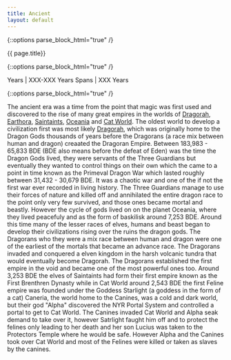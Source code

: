 ```yaml
---
title: Ancient
layout: default
---
```


{::options parse_block_html="true" /}

<div class="row">
<div class="col-md-3">
<div class="panel panel-default no-padding">
<div class="panel-heading">
{{ page.title}}
</div>
<div class="panel-body">
</div>
<div class="panel-body">
  
{::options parse_block_html="true" /}

Years | XXX-XXX Years
Spans | XXX Years

</div>
</div>
</div>
<div class="col-md-9">
  
{::options parse_block_html="true" /}

The ancient era was a time from the point that magic was first used and discovered to the rise of many great empires in the worlds of [Dragorah](plaents-dragorah.html), [Earthora](plaents-earthora.html), [Saintaints](plaents-saintaints.html), [Oceania](plaents-oceania.html) and [Cat World](plaents-cat-world.html). The oldest world to develop a civilization first was most likely [Dragorah](plaents-dragorah.html), which was originally home to the Dragon Gods thousands of years before the Dragorans (a race mix between human and dragon) creaated the Dragoran Empire. Between 183,983 - 65,833 BDE (BDE also means before the defeat of Eden) was the time the Dragon Gods lived, they were servants of the Three Guardians but eventually they wanted to control things on their own which the came to a point in time known as the Primeval Dragon War which lasted roughly between 31,432 - 30,679 BDE. It was a chaotic war and one of the if not the first war ever recorded in living history. The Three Guardians manage to use their forces of nature and killed off and annihilated the entire dragon race to the point only very few survived, and those ones became mortal and beastly. However the cycle of gods lived on on the planet Oceania, where they lived peacefuly and as the form of baskilisk around 7,253 BDE. Around this time many of the lesser races of elves, humans and beast began to develop their civilizations rising over the ruins the dragon gods. The Dragorans who they were a mix race between human and dragon were one of the earliest of the mortals that became an advance race. The Dragorans invaded and conquered a elven kingdom in the harsh volcanic tundra that would eventually become Dragorah. The Dragorans established the first empire in the void and became one of the most powerful ones too. Around 3,253 BDE the elves of Saintaints had form their first empire known as the First Brenthren Dynasty while in Cat World around 2,543 BDE the first Feline empire was founded under the Goddess Starlight (a goddess in the form of a cat) Caneria, the world home to the Canines, was a cold and dark world, but their god "Alpha" discovered the NYR Portal System and controlled a portal to get to Cat World. The Canines invaded Cat World and Alpha seak demand to take over it, however Satrlight faught him off and to protect the felines only leading to her death and her son Lucius was taken to the Protectors Temple where he would be safe. However Alpha and the Canines took over Cat World and most of the Felines were killed or taken as slaves by the canines.  

</div>
</div>
